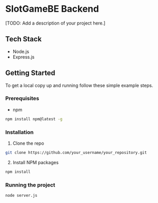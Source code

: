 # SlotGameBE Backend

[TODO: Add a description of your project here.]

## Tech Stack
- Node.js
- Express.js

## Getting Started

To get a local copy up and running follow these simple example steps.

### Prerequisites
- npm
```sh
npm install npm@latest -g
```

### Installation
1. Clone the repo
```sh
git clone https://github.com/your_username/your_repository.git
```
2. Install NPM packages
```sh
npm install
```

### Running the project
```sh
node server.js
```
